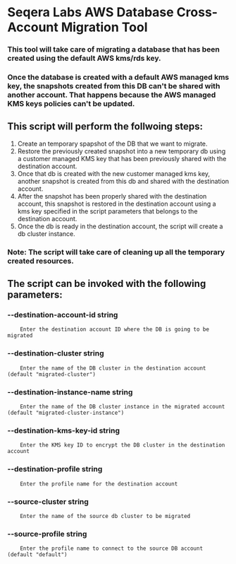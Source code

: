 # Seqera Labs AWS Database Cross-Account Migration Tool
### This tool will take care of migrating a database that has been created using the default AWS kms/rds key. 
### Once the database is created with a default AWS managed kms key, the snapshots created from this DB can't be shared with another account. That happens because the AWS managed KMS keys policies can't be updated.

## This script will perform the follwoing steps:
1. Create an temporary spapshot of the DB that we want to migrate.
2. Restore the previously created snapshot into a new temporary db using a customer managed KMS key that has been previously shared with the destination account.
3. Once that db is created with the new customer managed kms key, another snapshot is created from this db and shared with the destination account.
4. After the snapshot has been properly shared with the destination account, this snapshot is restored in the destination account using a kms key specified in the script parameters that belongs to the destination account.
5. Once the db is ready in the destination account, the script will create a db cluster instance.

### Note: The script will take care of cleaning up all the temporary created resources.

## The script can be invoked with the following parameters:
### --destination-account-id string
        Enter the destination account ID where the DB is going to be migrated
### --destination-cluster string
        Enter the name of the DB cluster in the destination account (default "migrated-cluster")
### --destination-instance-name string
        Enter the name of the DB cluster instance in the migrated account (default "migrated-cluster-instance")
### --destination-kms-key-id string
        Enter the KMS key ID to encrypt the DB cluster in the destination account
### --destination-profile string
        Enter the profile name for the destination account
### --source-cluster string
        Enter the name of the source db cluster to be migrated
### --source-profile string
        Enter the profile name to connect to the source DB account (default "default")